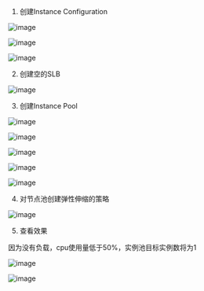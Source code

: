 

1. 创建Instance Configuration


![image](https://user-images.githubusercontent.com/4653664/202645977-ff3a888d-f4b6-42ec-86cd-5fadae04c593.png)


![image](https://user-images.githubusercontent.com/4653664/202646104-7601bf33-fab6-4dc3-b29d-cb62ada01d45.png)


![image](https://user-images.githubusercontent.com/4653664/202646195-13c86f5a-ce9a-41d0-aaad-eea940e9f144.png)

2. 创建空的SLB

![image](https://user-images.githubusercontent.com/4653664/203019639-8d113f5e-85f5-4516-b977-38991be96849.png)


3. 创建Instance Pool

![image](https://user-images.githubusercontent.com/4653664/202646258-56e21184-6ea9-4703-9f8f-dfe96b5e4943.png)


![image](https://user-images.githubusercontent.com/4653664/202646400-7813425b-be82-4b19-897f-95a6f1bb681a.png)

![image](https://user-images.githubusercontent.com/4653664/203020811-4cecbb5e-02ec-4cb9-a539-a9f72d74daeb.png)


![image](https://user-images.githubusercontent.com/4653664/202646679-2c5122a2-c769-478d-81e1-6d98617d971f.png)


![image](https://user-images.githubusercontent.com/4653664/202646753-ffbd7d40-4ae2-4750-9405-3e01721c1b11.png)


4. 对节点池创建弹性伸缩的策略

![image](https://user-images.githubusercontent.com/4653664/203020096-d7fb0e98-12e6-486f-bb92-3ca3bf68723c.png)

5. 查看效果

因为没有负载，cpu使用量低于50%，实例池目标实例数将为1

![image](https://user-images.githubusercontent.com/4653664/203021299-0e339ccb-839c-4d4e-8d98-7fa296aafd25.png)

![image](https://user-images.githubusercontent.com/4653664/203021692-47e2ed26-77d3-4f51-8e18-1a86cd439fa5.png)





